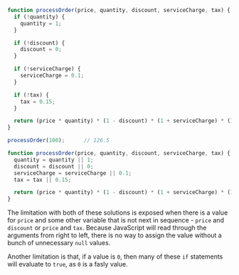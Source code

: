 ```js
function processOrder(price, quantity, discount, serviceCharge, tax) {
  if (!quantity) {
    quantity = 1;
  }

  if (!discount) {
    discount = 0;
  }

  if (!serviceCharge) {
    serviceCharge = 0.1;
  }

  if (!tax) {
    tax = 0.15;
  }

  return (price * quantity) * (1 - discount) * (1 + serviceCharge) * (1 + tax);
}

processOrder(100);      // 126.5
```

```js
function processOrder(price, quantity, discount, serviceCharge, tax) {
  quantity = quantity || 1;
  discount = discount || 0;
  serviceCharge = serviceCharge || 0.1;
  tax = tax || 0.15;

  return (price * quantity) * (1 - discount) * (1 + serviceCharge) * (1 + tax);
}
```

The limitation with both of these solutions is exposed when there is a value for `price` and some other variable that is not next in sequence - `price` and `discount` or `price` and `tax`. Because JavaScript will read through the arguments from right to left, there is no way to assign the value without a bunch of unnecessary `null` values.

Another limitation is that, if a value is `0`, then many of these `if` statements will evaluate to `true`, as `0` is a fasly value. 